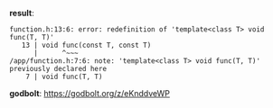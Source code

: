 **result**:
```
function.h:13:6: error: redefinition of 'template<class T> void func(T, T)'
   13 | void func(const T, const T)
      |      ^~~~
/app/function.h:7:6: note: 'template<class T> void func(T, T)' previously declared here
    7 | void func(T, T)
```
**godbolt**: https://godbolt.org/z/eKnddveWP